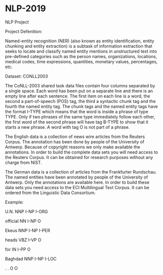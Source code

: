 # NLP-2019
NLP Project 

Project Defenition:

Named-entity recognition (NER) (also known as entity identification, entity chunking and entity extraction) is a subtask of information extraction that seeks to locate and classify named entity mentions in unstructured text into pre-defined categories such as the person names, organizations, locations, medical codes, time expressions, quantities, monetary values, percentages, etc.

Dataset: CONLL2003

The CoNLL-2003 shared task data files contain four columns separated by a single space. Each word has been put on a separate line and there is an empty line after each sentence. The first item on each line is a word, the second a part-of-speech (POS) tag, the third a syntactic chunk tag and the fourth the named entity tag. The chunk tags and the named entity tags have the format I-TYPE which means that the word is inside a phrase of type TYPE. Only if two phrases of the same type immediately follow each other, the first word of the second phrase will have tag B-TYPE to show that it starts a new phrase. A word with tag O is not part of a phrase.

The English data is a collection of news wire articles from the Reuters Corpus. The annotation has been done by people of the University of Antwerp. Because of copyright reasons we only make available the annotations. In order to build the complete data sets you will need access to the Reuters Corpus. It can be obtained for research purposes without any charge from NIST.

The German data is a collection of articles from the Frankfurter Rundschau. The named entities have been annotated by people of the University of Antwerp. Only the annotations are available here. In order to build these data sets you need access to the ECI Multilingual Text Corpus. It can be ordered from the Linguistic Data Consortium.

Example:

   U.N.           NNP     I-NP     I-ORG   
   
   official     NN   I-NP  O 
   
   Ekeus        NNP  I-NP  I-PER 
   
   heads        VBZ  I-VP  O 
   
   for          IN   I-PP  O 
   
   Baghdad      NNP  I-NP  I-LOC 
   
   .            .    O     O 
